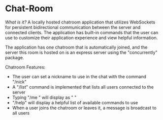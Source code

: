 # Chat-Room

*What is it?* A locally hosted chatroom application that utilizes WebSockets for persistent bidirectional communication between the server and connected clients. The application has built-in commands that the user can use to customize their application experience and view helpful information.

The application has one chatroom that is automatically joined, and the server this room is hosted on is an express server using the "concurrently" package. 

Chatroom Features:
- The user can set a nickname to use in the chat with the command "/nick"
- A "/list" command is implemented that lists all users connected to the server
- Typing "/me <action>" will display as "<username> <action>"
- "/help" will display a helpful list of available commands to use
- When a user joins the chatroom or leaves it, a message is broadcast to all users
